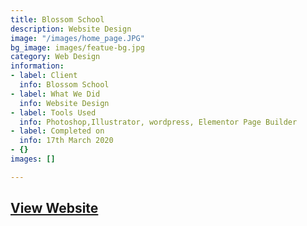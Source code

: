 ```yaml
---
title: Blossom School
description: Website Design
image: "/images/home_page.JPG"
bg_image: images/featue-bg.jpg
category: Web Design
information:
- label: Client
  info: Blossom School
- label: What We Did
  info: Website Design
- label: Tools Used
  info: Photoshop,Illustrator, wordpress, Elementor Page Builder
- label: Completed on
  info: 17th March 2020
- {}
images: []

---
```

## [View Website ](https://www.blossomedu.org "Blossom School Website")